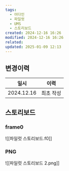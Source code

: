 ```yaml
---
tags:
  - 어다인
  - 파일럿
  - UMS
  - 스토리보드
created: 2024-12-16 16:26
modified: 2024-12-16 16:26
related: 
updated: 2025-01-09 12:13
---
```

## 변경이력

| 일시         | 이력    |
| ---------- | ----- |
| 2024.12.16 | 최초 작성 |
## 스토리보드

### frame0
![[파일럿 스토리보드.f0]]

### PNG
![[파일럿 스토리보드 2.png]]